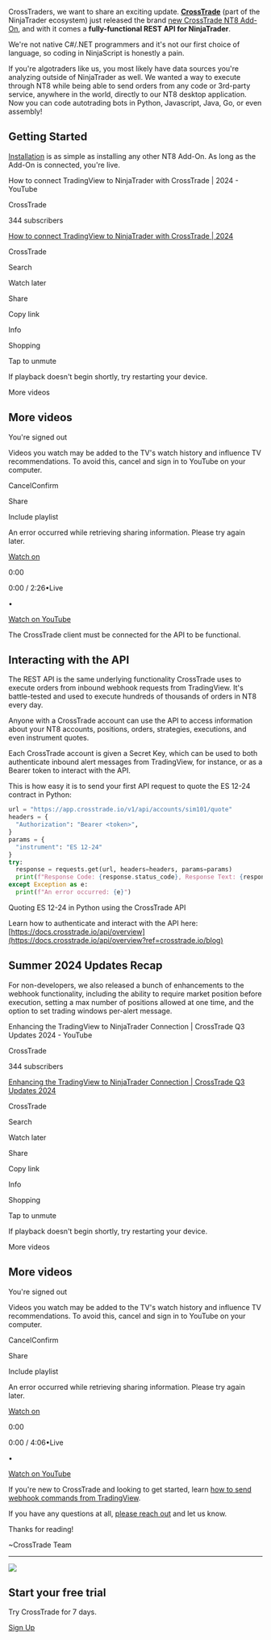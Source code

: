 CrossTraders, we want to share an exciting update. [**CrossTrade**](https://crosstrade.io/?ref=crosstrade.io/blog) (part of the NinjaTrader ecosystem) just released the brand [new CrossTrade NT8 Add-On](https://crosstrade.io/blog/crosstrades-new-ninjatrader-add-on/?ref=crosstrade.io/blog), and with it comes a **fully-functional REST API for NinjaTrader**.

We're not native C#/.NET programmers and it's not our first choice of language, so coding in NinjaScript is honestly a pain.

If you're algotraders like us, you most likely have data sources you're analyzing outside of NinjaTrader as well. We wanted a way to execute through NT8 while being able to send orders from any code or 3rd-party service, anywhere in the world, directly to our NT8 desktop application. Now you can code autotrading bots in Python, Javascript, Java, Go, or even assembly!

## Getting Started

[Installation](https://docs.crosstrade.io/getting-started/installation?ref=crosstrade.io/blog) is as simple as installing any other NT8 Add-On. As long as the Add-On is connected, you're live.

How to connect TradingView to NinjaTrader with CrossTrade \| 2024 - YouTube

CrossTrade

344 subscribers

[How to connect TradingView to NinjaTrader with CrossTrade \| 2024](https://www.youtube.com/watch?v=d0dlq-PzS9U)

CrossTrade

Search

Watch later

Share

Copy link

Info

Shopping

Tap to unmute

If playback doesn't begin shortly, try restarting your device.

More videos

## More videos

You're signed out

Videos you watch may be added to the TV's watch history and influence TV recommendations. To avoid this, cancel and sign in to YouTube on your computer.

CancelConfirm

Share

Include playlist

An error occurred while retrieving sharing information. Please try again later.

[Watch on](https://www.youtube.com/watch?v=d0dlq-PzS9U&embeds_referring_euri=https%3A%2F%2Fcrosstrade.io%2F)

0:00

0:00 / 2:26•Live

•

[Watch on YouTube](https://www.youtube.com/watch?v=d0dlq-PzS9U "Watch on YouTube")

The CrossTrade client must be connected for the API to be functional.

## Interacting with the API

The REST API is the same underlying functionality CrossTrade uses to execute orders from inbound webhook requests from TradingView. It's battle-tested and used to execute hundreds of thousands of orders in NT8 every day.

Anyone with a CrossTrade account can use the API to access information about your NT8 accounts, positions, orders, strategies, executions, and even instrument quotes.

Each CrossTrade account is given a Secret Key, which can be used to both authenticate inbound alert messages from TradingView, for instance, or as a Bearer token to interact with the API.

This is how easy it is to send your first API request to quote the ES 12-24 contract in Python:

```Python
url = "https://app.crosstrade.io/v1/api/accounts/sim101/quote"
headers = {
  "Authorization": "Bearer <token>",
}
params = {
  "instrument": "ES 12-24"
}
try:
  response = requests.get(url, headers=headers, params=params)
  print(f"Response Code: {response.status_code}, Response Text: {response.text}")
except Exception as e:
  print(f"An error occurred: {e}")
```

Quoting ES 12-24 in Python using the CrossTrade API

Learn how to authenticate and interact with the API here: [https://docs.crosstrade.io/api/overview](https://docs.crosstrade.io/api/overview?ref=crosstrade.io/blog)

## Summer 2024 Updates Recap

For non-developers, we also released a bunch of enhancements to the webhook functionality, including the ability to require market position before execution, setting a max number of positions allowed at one time, and the option to set trading windows per-alert message.

Enhancing the TradingView to NinjaTrader Connection \| CrossTrade Q3 Updates 2024 - YouTube

CrossTrade

344 subscribers

[Enhancing the TradingView to NinjaTrader Connection \| CrossTrade Q3 Updates 2024](https://www.youtube.com/watch?v=QigsJ2Kd6yk)

CrossTrade

Search

Watch later

Share

Copy link

Info

Shopping

Tap to unmute

If playback doesn't begin shortly, try restarting your device.

More videos

## More videos

You're signed out

Videos you watch may be added to the TV's watch history and influence TV recommendations. To avoid this, cancel and sign in to YouTube on your computer.

CancelConfirm

Share

Include playlist

An error occurred while retrieving sharing information. Please try again later.

[Watch on](https://www.youtube.com/watch?v=QigsJ2Kd6yk&embeds_referring_euri=https%3A%2F%2Fcrosstrade.io%2F)

0:00

0:00 / 4:06•Live

•

[Watch on YouTube](https://www.youtube.com/watch?v=QigsJ2Kd6yk "Watch on YouTube")

If you're new to CrossTrade and looking to get started, learn [how to send webhook commands from TradingView](https://docs.crosstrade.io/getting-started/quickstart?ref=crosstrade.io/blog).

If you have any questions at all, [please reach out](https://crosstrade.io/contact?ref=crosstrade.io/blog) and let us know.

Thanks for reading!

~CrossTrade Team

* * *

![](https://crosstrade.io/blog/content/images/2024/08/sign-up-cta-22.png)

## Start your free trial

Try CrossTrade for 7 days.

[Sign Up](https://crosstrade.io/signup?ref=crosstrade.io/blog)